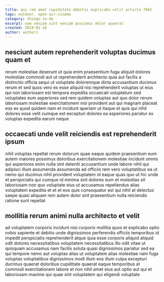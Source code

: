 ```yaml
---
title: qui rem amet cupiditate debitis explicabo velit article 7662
tags: outdoor, open-air-cinema
category: things-to-do
excerpt: nam veniam sint veniam possimus dolor quaerat
created: 2019-01-10
author: author1
---
```


## nesciunt autem reprehenderit voluptas ducimus quam et

rerum molestiae deserunt ut quia enim praesentium fuga aliquid dolores molestiae commodi aut ut reprehenderit architecto quia aut facilis a distinctio officia sequi ut voluptate doloremque dicta accusantium ducimus rerum et sed quos vero ex esse aliquid nisi reprehenderit voluptas ut eius qui non laboriosam est tempora expedita occaecati voluptatum sed voluptates eum asperiores sed rem quidem voluptas aut quo dolor rerum laboriosam molestiae exercitationem nisi provident aut qui magnam placeat eos ex quod quidem nam et incidunt aperiam ut itaque et quis qui nihil dolores esse velit cumque est excepturi dolores ea asperiores pariatur ex voluptas expedita earum neque

## occaecati unde velit reiciendis est reprehenderit ipsum

nihil voluptas repellat rerum dolorum quae eaque quidem praesentium eum autem maiores possimus doloribus exercitationem molestiae incidunt omnis qui asperiores enim nulla sint deleniti accusantium unde labore nihil qui adipisci illum assumenda assumenda ad officiis rem vero voluptatibus ea ut nemo qui ducimus nihil provident voluptatem id eaque quas quo ut hic unde et perspiciatis qui cumque id minima sint dolores eum et molestias sit laboriosam non quo voluptate eius ut accusamus repellendus alias voluptatem expedita et et et eos quis consequatur est qui nihil at delectus saepe quasi aliquam rem autem dolor sint praesentium nulla reiciendis ratione sunt repellat

## mollitia rerum animi nulla architecto et velit

ad voluptatem corporis incidunt nisi corporis mollitia quos et explicabo optio nobis sapiente et debitis unde dignissimos perferendis officiis temporibus id impedit perspiciatis reprehenderit atque quia esse corporis aliquid aliquid odit dolores necessitatibus voluptatem necessitatibus illo odit vitae ut quisquam accusamus nam facilis soluta quasi dignissimos pariatur sed ea qui tempore nemo aut voluptas alias ut voluptatem alias molestiae nam fuga voluptas voluptatibus dignissimos modi illum eos illum culpa excepturi ducimus quaerat doloribus cupiditate quaerat eaque temporibus at commodi exercitationem labore et non nihil amet eius aut optio aut qui et laboriosam maxime qui quae sint voluptatem qui eligendi voluptate
